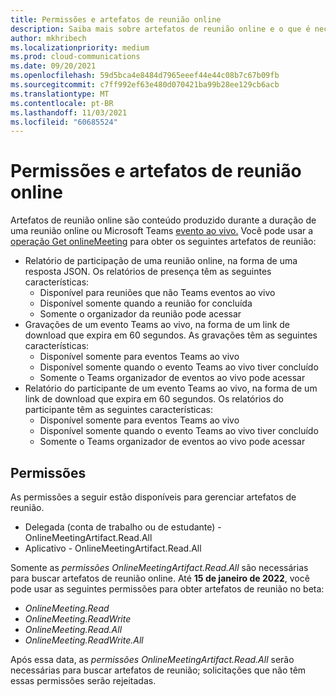 ```yaml
---
title: Permissões e artefatos de reunião online
description: Saiba mais sobre artefatos de reunião online e o que é necessário para busca-los.
author: mkhribech
ms.localizationpriority: medium
ms.prod: cloud-communications
ms.date: 09/20/2021
ms.openlocfilehash: 59d5bca4e8484d7965eeef44e44c08b7c67b09fb
ms.sourcegitcommit: c7ff992ef63e480d070421ba99b28ee129cb6acb
ms.translationtype: MT
ms.contentlocale: pt-BR
ms.lasthandoff: 11/03/2021
ms.locfileid: "60685524"
---
```

# <a name="online-meeting-artifacts-and-permissions"></a>Permissões e artefatos de reunião online

Artefatos de reunião online são conteúdo produzido durante a duração de uma reunião online ou Microsoft Teams [evento ao vivo.](/microsoftteams/teams-live-events/what-are-teams-live-events) Você pode usar a [operação Get onlineMeeting](/graph/api/onlinemeeting-get?view=graph-rest-beta&preserve-view=true) para obter os seguintes artefatos de reunião:

- Relatório de participação de uma reunião online, na forma de uma resposta JSON. Os relatórios de presença têm as seguintes características:
  - Disponível para reuniões que não Teams eventos ao vivo
  - Disponível somente quando a reunião for concluída
  - Somente o organizador da reunião pode acessar
- Gravações de um evento Teams ao vivo, na forma de um link de download que expira em 60 segundos. As gravações têm as seguintes características:
  - Disponível somente para eventos Teams ao vivo
  - Disponível somente quando o evento Teams ao vivo tiver concluído
  - Somente o Teams organizador de eventos ao vivo pode acessar
- Relatório do participante de um evento Teams ao vivo, na forma de um link de download que expira em 60 segundos. Os relatórios do participante têm as seguintes características:
  - Disponível somente para eventos Teams ao vivo
  - Disponível somente quando o evento Teams ao vivo tiver concluído
  - Somente o Teams organizador de eventos ao vivo pode acessar

## <a name="permissions"></a>Permissões

As permissões a seguir estão disponíveis para gerenciar artefatos de reunião.

- Delegada (conta de trabalho ou de estudante) - OnlineMeetingArtifact.Read.All
- Aplicativo - OnlineMeetingArtifact.Read.All

Somente as _permissões OnlineMeetingArtifact.Read.All_ são necessárias para buscar artefatos de reunião online. Até **15 de janeiro de 2022**, você pode usar as seguintes permissões para obter artefatos de reunião no beta:

- _OnlineMeeting.Read_
- _OnlineMeeting.ReadWrite_
- _OnlineMeeting.Read.All_
- _OnlineMeeting.ReadWrite.All_

Após essa data, as _permissões OnlineMeetingArtifact.Read.All_ serão necessárias para buscar artefatos de reunião; solicitações que não têm essas permissões serão rejeitadas.
